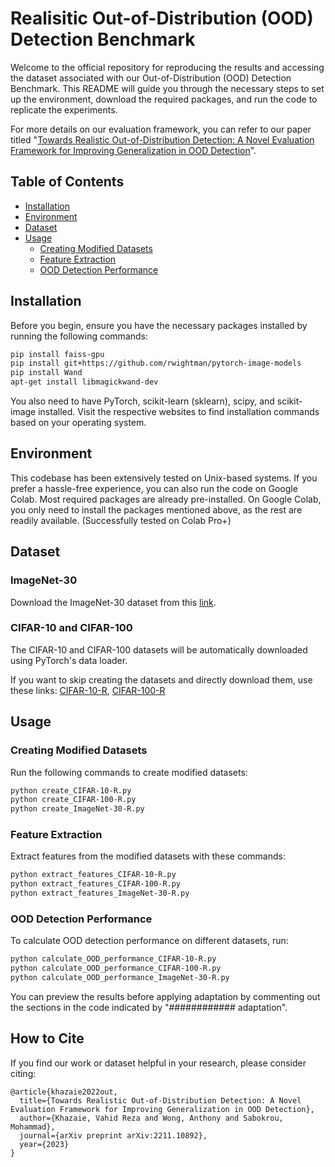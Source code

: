# Realisitic Out-of-Distribution (OOD) Detection Benchmark

Welcome to the official repository for reproducing the results and accessing the dataset associated with our Out-of-Distribution (OOD) Detection Benchmark. This README will guide you through the necessary steps to set up the environment, download the required packages, and run the code to replicate the experiments.

For more details on our evaluation framework, you can refer to our paper titled "[Towards Realistic Out-of-Distribution Detection: A Novel Evaluation Framework for Improving Generalization in OOD Detection](https://arxiv.org/abs/2211.10892)".

## Table of Contents

- [Installation](#installation)
- [Environment](#environment)
- [Dataset](#dataset)
- [Usage](#usage)
  - [Creating Modified Datasets](#creating-modified-datasets)
  - [Feature Extraction](#feature-extraction)
  - [OOD Detection Performance](#ood-detection-performance)

## Installation

Before you begin, ensure you have the necessary packages installed by running the following commands:

```bash
pip install faiss-gpu
pip install git+https://github.com/rwightman/pytorch-image-models
pip install Wand
apt-get install libmagickwand-dev
```

You also need to have PyTorch, scikit-learn (sklearn), scipy, and scikit-image installed. Visit the respective websites to find installation commands based on your operating system.

## Environment
This codebase has been extensively tested on Unix-based systems. If you prefer a hassle-free experience, you can also run the code on Google Colab. Most required packages are already pre-installed. On Google Colab, you only need to install the packages mentioned above, as the rest are readily available. (Successfully tested on Colab Pro+)


## Dataset

### ImageNet-30

Download the ImageNet-30 dataset from this [link](https://drive.google.com/file/d/13xzVuQMEhSnBRZr-YaaO08coLU2dxAUq/view).

### CIFAR-10 and CIFAR-100

The CIFAR-10 and CIFAR-100 datasets will be automatically downloaded using PyTorch's data loader.

If you want to skip creating the datasets and directly download them, use these links: [CIFAR-10-R](https://zenodo.org/record/8316298/files/CIFAR-10-R.zip), [CIFAR-100-R](https://zenodo.org/record/8316429/files/CIFAR-100-R.zip)

## Usage

### Creating Modified Datasets
Run the following commands to create modified datasets:

```bash
python create_CIFAR-10-R.py
python create_CIFAR-100-R.py
python create_ImageNet-30-R.py
```


### Feature Extraction
Extract features from the modified datasets with these commands:

```bash
python extract_features_CIFAR-10-R.py
python extract_features_CIFAR-100-R.py
python extract_features_ImageNet-30-R.py
```


### OOD Detection Performance
To calculate OOD detection performance on different datasets, run:

```bash
python calculate_OOD_performance_CIFAR-10-R.py
python calculate_OOD_performance_CIFAR-100-R.py
python calculate_OOD_performance_ImageNet-30-R.py
```

You can preview the results before applying adaptation by commenting out the sections in the code indicated by "############ adaptation".


## How to Cite

If you find our work or dataset helpful in your research, please consider citing:

```
@article{khazaie2022out,
  title={Towards Realistic Out-of-Distribution Detection: A Novel Evaluation Framework for Improving Generalization in OOD Detection},
  author={Khazaie, Vahid Reza and Wong, Anthony and Sabokrou, Mohammad},
  journal={arXiv preprint arXiv:2211.10892},
  year={2023}
}
```
